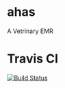 # ahas
A Vetrinary EMR

# Travis CI
[![Build Status](https://travis-ci.org/CMPUT401/vettr_server.svg?branch=master)](https://travis-ci.org/CMPUT401/vettr_server)
